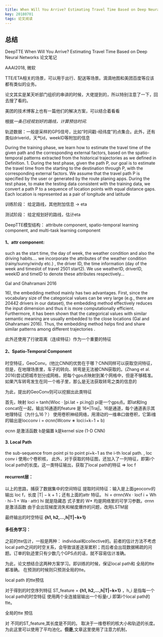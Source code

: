 ```yaml
---
title: When Will You Arrive? Estimating Travel Time Based on Deep Neural Networks 论文笔记
key: 20180701
tags: 论文阅读
---
```

## 总结

DeepTTE 
When Will You Arrive? Estimating Travel Time Based on Deep Neural Networks  论文笔记

AAAI2018, 微软


TTE/ETA相关的场景，可以用于出行、配送等场景。滴滴地图和美团百度等应该都有类似的业务。

论文其实是某天听部门组织的串讲的时候，大佬提到的，所以特别注意了一下，回去搜了看的。

美团的技术博客上也有一篇他们的解决方案，可以结合着看看

根据*一条已经规划好的路线，计算预估时间*.

轨迹数据：一般是采样的GPS信号，比如“时间戳-经纬度”的点集合。此外，还有类似driverid，天气id，weekID等附加的信息

During the training phase, we learn how to estimate the travel time of the given path and the corresponding external factors, based on the spatio-temporal patterns extracted from the historical trajectories as we defined in Definition. 1. During the test phase, given the path P, our goal is to estimate the travel time from the starting to the destination through P, with the corresponding external factors. We assume that the travel path P is specified by the user or generated by the route planing apps. During the test phase, to make the testing data consistent with the training data, we convert a path P to a sequence of location points with equal distance gaps. Each location is represented as a pair of longitude and latitude

训练阶段：
给定路线，其他附加信息  -> eta

测试阶段：
给定规划好的路线，估计eta


DeepTTE模型结构：
attribute component, spatio-temporal learning component, and multi-task learning component


#### 1、attr component: 
such as the start time, the day of week, the weather condition and also the driving habits….
we incorporate the attributes of the weather condition (rainy/sunny/windy etc.) , the driver ID, the time information (day of the week and timeslot of travel 2501 start2). We use weatherID, driverID, weekID and timeID to denote these attributes respectively…

Gal and Ghahramani 2016


16), the embedding method mainly has two advantages. First, since the vocabulary size of the categorical values can be very large (e.g., there are 20442 drivers in our dataset), the embedding method effectively reduces the input dimension and thus it is more computationally efficient. Furthermore, it has been shown that the categorical values with similar semantic meaning are usually embedded to the close locations (Gal and Ghahramani 2016). Thus, the embedding method helps find and share similar patterns among different trajectories .

此外还使用了行驶距离（连续特征）作为一个重要的特征

#### 2、Spatio-Temporal Component
时空特征，GeoConv。(他比CNN的优势在于哪？CNN同样可以获取空间特征，但是，在地理场景里，车子的转向、转弯是无法被CNN获取的。(Zhang et al. 2016)尝试把城市划分成网格，把每个gps点映射到某个网格中，但是不够精准。如果汽车转弯发生在同一个格子里，那么是无法获取转弯之类的信息的

为此，提出的GeoConv则可以挖掘出此类特征

首先，映射 loci = tanh(Wloc · [pi.lat ◦ pi.lng]) pi是一个gps点。即lat和lng concat在一起，输出16通道的feature 是 16*|Traj|。16是通道，每个通道表示其地理特征（为什么16？）
使用卷积神经网络，用滑动的一维串口做卷积，它第i维的输出是locconv i = σcnn(Wconv ∗ loci:i+k−1 + b)


 σcnn 是激活函数 b是偏置  k是kernel size (1-D CNN)

#### 3. Local Path 
the sub-sequence from point pi to point pi+k−1 as the i-th local path.  , loc conv i
使用c个卷积核，
此外，对于获取的特征图，还加入了一列特征，即第i个local path的长度。这一类特征输出，获取了local path的特征
=> loc f

#### recurrent层：
以上的思路，捕获了数据集中的空间特征
提取时间特征：输入是上面geoconv的输出 loc f，长度 |T| − k + 1；还有上面的attr 特征。
hi = σrnn(Wx · locf i + Wh · hi−1 + Wa · attr)
hi 就是隐藏态 式子里的 W* 均是网络里的可学习参数。σrnn 是激活函数
由于会出现梯度消失和梯度爆炸的问题，改用LSTM层

最终输出的时空特征  **{h1, h2,...,h|T|−k+1}**

#### 多任务学习：

之前的tte估计，一般是两种： individual和collective的。前者的估计方法不考虑local path之间的时空关系，会导致误差逐渐累积；而后者会出现数据稀疏的问题。订单的轨迹里只有少数几个GPS点的话，就不容易估计准确。

为此，论文想结合这两种方案学习。即训练的时候，保证local path和 全局的tte 都准确。 在预测的时候则只预测全局的tte。

local path 的tte预估

对于得到的时空序列特征 ST_feature = **{h1, h2,...,h|T|−k+1}** ，h_i 是指每一个local path的时空特征 使用两个全连接层输出一个标量r_i 即第i个local path的tte。

全局的tte 预估

对 不同的ST_feature,其长度是不同的。 取决于一维卷积的核大小和轨迹的长度。 为此这里可以使用了平均池化。**但是**,文章这里使用了注意力机制，





